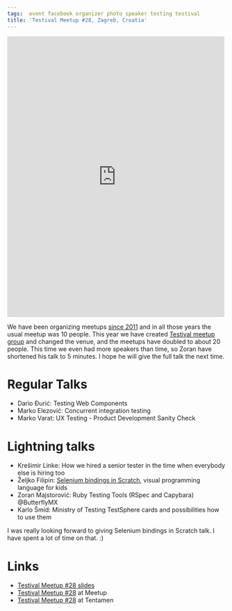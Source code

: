 ```yaml
---
tags:  event facebook organizer photo speaker testing testival
title: 'Testival Meetup #28, Zagreb, Croatia'
---
```

<iframe src="https://www.facebook.com/plugins/post.php?href=https%3A%2F%2Fwww.facebook.com%2Fmedia%2Fset%2F%3Fset%3Da.10155179572122290.1073741922.735252289%26type%3D3&width=500" width="500" height="646" style="border:none;overflow:hidden" scrolling="no" frameborder="0" allowTransparency="true"></iframe>

We have been organizing meetups [since 2011](http://www.testival.eu/zagreb-software-testing-club/) and in all those years the usual meetup was 10 people. This year we have created [Testival meetup group](https://www.meetup.com/testival/) and changed the venue, and the meetups have doubled to about 20 people. This time we even had more speakers than time, so Zoran have shortened his talk to 5 minutes. I hope he will give the full talk the next time.

# Regular Talks

- Dario Đurić: Testing Web Components
- Marko Elezović: Concurrent integration testing
- Marko Varat: UX Testing - Product Development Sanity Check

# Lightning talks

- Krešimir Linke: How we hired a senior tester in the time when everybody else is hiring too
- Željko Filipin: [Selenium bindings in Scratch](/selenium-scratch), visual programming language for kids
- Zoran Majstorović: Ruby Testing Tools (RSpec and Capybara) @ButterflyMX
- Karlo Šmid: Ministry of Testing TestSphere cards and possibilities how to use them

I was really looking forward to giving Selenium bindings in Scratch talk. I have spent a lot of time on that. :)

# Links

- [Testival Meetup #28 slides](https://github.com/zeljkofilipin/testival/tree/master/files/28)
- [Testival Meetup #28](https://www.meetup.com/testival/events/237900479/) at Meetup
- [Testival Meetup #28](https://blog.tentamen.eu/what-i-learned-on-testival-28-meetup/) at Tentamen
